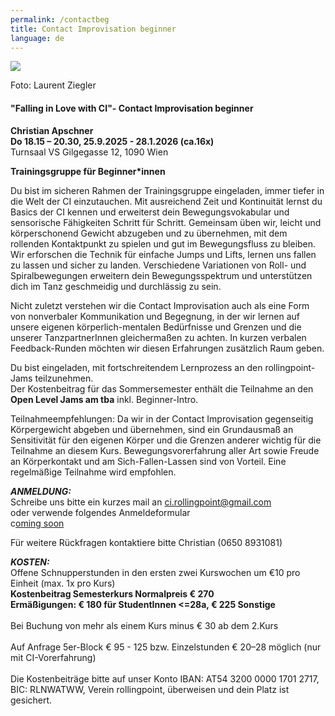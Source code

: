 ```yaml
---
permalink: /contactbeg
title: Contact Improvisation beginner
language: de
---
```

![](/assets/uploads/lsz_5630.jpg)

Foto: Laurent Ziegler

#### "Falling in Love with CI"- Contact Improvisation beginner

**Christian Apschner**\
**Do 18.15 – 20.30, 25.9.2025 - 28.1.2026 (ca.16x)**\
Turnsaal VS Gilgegasse 12, 1090 Wien

**Trainingsgruppe für Beginner*innen**

Du bist im sicheren Rahmen der Trainingsgruppe eingeladen, immer tiefer in die Welt der CI einzutauchen. Mit ausreichend Zeit und Kontinuität lernst du Basics der CI kennen und erweiterst dein Bewegungsvokabular und sensorische Fähigkeiten Schritt für Schritt. Gemeinsam üben wir, leicht und körperschonend Gewicht abzugeben und zu übernehmen, mit dem rollenden Kontaktpunkt zu spielen und gut im Bewegungsfluss zu bleiben. Wir erforschen die Technik für einfache Jumps und Lifts, lernen uns fallen zu lassen und sicher zu landen. Verschiedene Variationen von Roll- und Spiralbewegungen erweitern dein Bewegungsspektrum und unterstützen dich im Tanz geschmeidig und durchlässig zu sein.

Nicht zuletzt verstehen wir die Contact Improvisation auch als eine Form von nonverbaler Kommunikation und Begegnung, in der wir lernen auf unsere eigenen körperlich-mentalen Bedürfnisse und Grenzen und die unserer TanzpartnerInnen gleichermaßen zu achten. In kurzen verbalen Feedback-Runden möchten wir diesen Erfahrungen zusätzlich Raum geben.

Du bist eingeladen, mit fortschreitendem Lernprozess an den rollingpoint-Jams teilzunehmen.\
Der Kostenbeitrag für das Sommersemester enthält die Teilnahme an den **Open Level Jams am tba**  inkl. Beginner-Intro.

Teilnahmeempfehlungen: Da wir in der Contact Improvisation gegenseitig Körpergewicht abgeben und übernehmen, sind ein Grundausmaß an Sensitivität für den eigenen Körper und die Grenzen anderer wichtig für die Teilnahme an diesem Kurs. Bewegungsvorerfahrung aller Art sowie Freude an Körperkontakt und am Sich-Fallen-Lassen sind von Vorteil. Eine regelmäßige Teilnahme wird empfohlen.

***ANMELDUNG:***\
Schreibe uns bitte ein kurzes mail an ci.rollingpoint@gmail.com\
oder verwende folgendes Anmeldeformular\
c[oming soon](https://forms.gle/D5bwoQwoeueLpRCw7)

Für weitere Rückfragen kontaktiere bitte Christian (0650 8931081)

***KOSTEN:***\
Offene Schnupperstunden in den ersten zwei Kurswochen um €10 pro Einheit (max. 1x pro Kurs)\
**Kostenbeitrag Semesterkurs Normalpreis € 270**\
**Ermäßigungen: € 180 für StudentInnen <=28a, € 225 Sonstige**\
\
Bei Buchung von mehr als einem Kurs minus € 30 ab dem 2.Kurs\
\
Auf Anfrage 5﻿er-Block € 95 - 125 bzw. Einzelstunden € 20–28 möglich (nur mit CI-Vorerfahrung)\
\
Die Kostenbeiträge bitte auf unser Konto IBAN: AT54 3200 0000 1701 2717, BIC: RLNWATWW, Verein rollingpoint, überweisen und dein Platz ist gesichert.